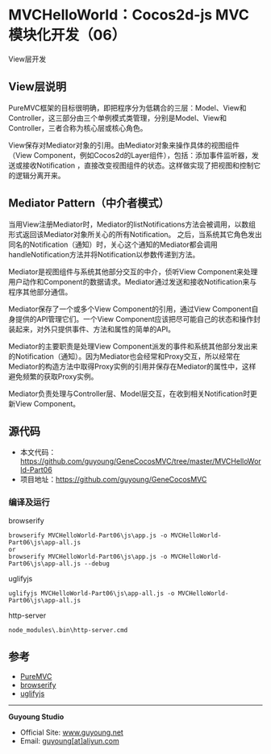 MVCHelloWorld：Cocos2d-js MVC模块化开发（06）
===========================================

View层开发

## View层说明

PureMVC框架的目标很明确，即把程序分为低耦合的三层：Model、View和Controller，这三部分由三个单例模式类管理，分别是Model、View和Controller，三者合称为核心层或核心角色。

View保存对Mediator对象的引用。由Mediator对象来操作具体的视图组件（View Component，例如Cocos2d的Layer组件），包括：添加事件监听器，发送或接收Notification ，直接改变视图组件的状态。这样做实现了把视图和控制它的逻辑分离开来。


## Mediator Pattern（中介者模式）

当用View注册Mediator时，Mediator的listNotifications方法会被调用，以数组形式返回该Mediator对象所关心的所有Notification。
之后，当系统其它角色发出同名的Notification（通知）时，关心这个通知的Mediator都会调用handleNotification方法并将Notification以参数传递到方法。


Mediator是视图组件与系统其他部分交互的中介，侦听View Component来处理用户动作和Component的数据请求。Mediator通过发送和接收Notification来与程序其他部分通信。


Mediator保存了一个或多个View Component的引用，通过View Component自身提供的API管理它们。一个View Component应该把尽可能自己的状态和操作封装起来，对外只提供事件、方法和属性的简单的API。


Mediator的主要职责是处理View Component派发的事件和系统其他部分发出来的Notification（通知）。因为Mediator也会经常和Proxy交互，所以经常在Mediator的构造方法中取得Proxy实例的引用并保存在Mediator的属性中，这样避免频繁的获取Proxy实例。

Mediator负责处理与Controller层、Model层交互，在收到相关Notification时更新View Component。




## 源代码

- 本文代码：https://github.com/guyoung/GeneCocosMVC/tree/master/MVCHelloWorld-Part06
- 项目地址：https://github.com/guyoung/GeneCocosMVC

### 编译及运行

browserify

    browserify MVCHelloWorld-Part06\js\app.js -o MVCHelloWorld-Part06\js\app-all.js
    or
    browserify MVCHelloWorld-Part06\js\app.js -o MVCHelloWorld-Part06\js\app-all.js --debug

uglifyjs

    uglifyjs MVCHelloWorld-Part06\js\app-all.js -o MVCHelloWorld-Part06\js\app-all.js


http-server

    node_modules\.bin\http-server.cmd




## 参考

+ [PureMVC](http://puremvc.org/)
+ [browserify](http://browserify.org/)
+ [uglifyjs](http://lisperator.net/uglifyjs/)



------------------------------------------------

**Guyoung Studio**
 + Official Site: <a href="http://www.guyoung.net/" target="_blank">www.guyoung.net</a>
 + Email:         <a href="&#109;&#97;&#105;&#108;&#116;&#111;&#58;%67%75%79%6f%75%6e%67@%61%6c%69%79%75%6e.%63%6f%6d" target="_blank">guyoung[at]aliyun.com</a>

